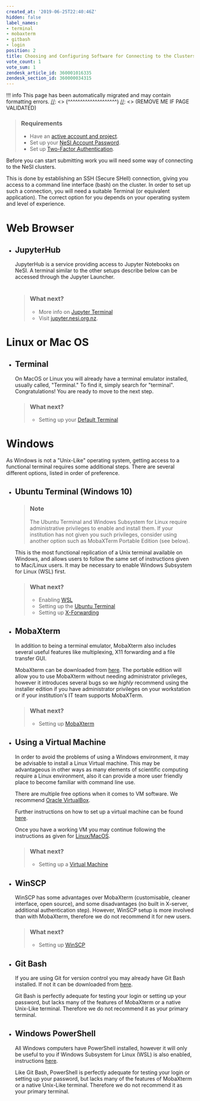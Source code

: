 ```yaml
---
created_at: '2019-06-25T22:40:46Z'
hidden: false
label_names:
- terminal
- mobaxterm
- gitbash
- login
position: 2
title: Choosing and Configuring Software for Connecting to the Clusters
vote_count: 1
vote_sum: 1
zendesk_article_id: 360001016335
zendesk_section_id: 360000034315
---
```




[//]: <> (REMOVE ME IF PAGE VALIDATED)
[//]: <> (vvvvvvvvvvvvvvvvvvvv)
!!! info
    This page has been automatically migrated and may contain formatting errors.
[//]: <> (^^^^^^^^^^^^^^^^^^^^)
[//]: <> (REMOVE ME IF PAGE VALIDATED)

<blockquote class="blockquote-prereq">
<h3 id="prerequisites">Requirements</h3>
<ul>
<li>Have an <a href="https://support.nesi.org.nz/hc/en-gb/sections/360000196195-Accounts-Projects" target="_self">active account and project</a>.</li>
<li>Set up your <a href="https://support.nesi.org.nz/hc/en-gb/articles/360000335995" target="_blank" rel="noopener">NeSI Account Password</a>.</li>
<li>Set up <a href="https://support.nesi.org.nz/hc/en-gb/articles/360000203075" target="_self">Two-Factor Authentication</a>.</li>
</ul>
</blockquote>
<p>Before you can start submitting work you will need some way of connecting to the NeSI clusters.</p>
<p>This is done by establishing an SSH (Secure SHell) connection, giving you access to a command line interface (bash) on the cluster. In order to set up such a connection, you will need a suitable Terminal (or equivalent application). The correct option for you depends on your operating system and level of experience.</p>
<h1 id="h_c1bbd761-1133-499b-a61a-57b9c4320a1a">Web Browser</h1>
<ul class="list-unstyled">
<li>
<h2>JupyterHub</h2>
<p>JupyterHub is a service providing access to Jupyter Notebooks on NeSI. A terminal similar to the other setups describe below can be accessed through the Jupyter Launcher.<br><br></p>
<blockquote class="blockquote-postreq">
<h3 id="prerequisites">What next?</h3>
<ul>
<li>More info on <a href="https://support.nesi.org.nz/hc/en-gb/articles/360001555615#jupyter-term" target="_self">Jupyter Terminal</a>
</li>
<li>Visit <a href="https://jupyter.nesi.org.nz/hub/" target="_self">jupyter.nesi.org.nz</a>.</li>
</ul>
</blockquote>
</li>
</ul>
<h1 id="h_c1bbd761-1133-499b-a61a-57b9c4320a1a">Linux or Mac OS</h1>
<ul class="list-unstyled">
<li>
<h2>Terminal</h2>
<p>On MacOS or Linux you will already have a terminal emulator installed, usually called, "Terminal." To find it, simply search for "terminal".<br>Congratulations! You are ready to move to the next step.</p>
<blockquote class="blockquote-postreq">
<h3 id="prerequisites">What next?</h3>
<ul>
<li>Setting up your <a href="https://support.nesi.org.nz/hc/en-gb/articles/360000625535" target="_self">Default Terminal</a>
</li>
</ul>
</blockquote>
</li>
</ul>
<h1>Windows</h1>
<p>As Windows is not a "Unix-Like" operating system, getting access to a functional terminal requires some additional steps. There are several different options, listed in order of preference.</p>
<ul class="list-unstyled">
<li>
<h2>Ubuntu Terminal (Windows 10)</h2>
<blockquote class="blockquote-tip">
<h3 id="wsl-admin-tip">Note</h3>
<p>The Ubuntu Terminal and Windows Subsystem for Linux require administrative privileges to enable and install them. If your institution has not given you such privileges, consider using another option such as MobaXTerm Portable Edition (see below).</p>
</blockquote>
<p>This is the most functional replication of a Unix terminal available on Windows, and allows users to follow the same set of instructions given to Mac/Linux users. It may be necessary to enable Windows Subsystem for Linux (WSL) first.</p>
<blockquote class="blockquote-postreq">
<h3 id="prerequisites">What next?</h3>
<ul>
<li>Enabling <a href="https://support.nesi.org.nz/hc/en-gb/articles/360001075575" target="_self">WSL</a>
</li>
<li>Setting up the <a href="https://support.nesi.org.nz/hc/en-gb/articles/360001050575" target="_self">Ubuntu Terminal</a>
</li>
<li>Setting up <a href="https://support.nesi.org.nz/hc/en-gb/articles/4407442866703" target="_self">X-Forwarding</a>
</li>
</ul>
</blockquote>
</li>
<li>
<h2>MobaXterm</h2>
<p>In addition to being a terminal emulator, MobaXterm also includes several useful features like multiplexing, X11 forwarding and a file transfer GUI.</p>
<p>MobaXterm can be downloaded from <a href="https://mobaxterm.mobatek.net/download-home-edition.html" target="_self">here</a>. The portable edition will allow you to use MobaXterm without needing administrator privileges, however it introduces several bugs so we <em>highly</em> recommend using the installer edition if you have administrator privileges on your workstation or if your institution's IT team supports MobaXTerm.</p>
<blockquote class="blockquote-postreq">
<h3 id="prerequisites">What next?</h3>
<ul>
<li>Setting up <a href="https://support.nesi.org.nz/hc/en-gb/articles/360000624696" target="_self">MobaXterm</a>
</li>
</ul>
</blockquote>
</li>
<li>
<h2>Using a Virtual Machine</h2>
<p>In order to avoid the problems of using a Windows environment, it may be advisable to install a Linux Virtual machine. This may be advantageous in other ways as many elements of scientific computing require a Linux environment, also it can provide a more user friendly place to become familiar with command line use.</p>
<p>There are multiple free options when it comes to VM software. We recommend <a href="https://www.virtualbox.org/wiki/Downloads" target="_self">Oracle VirtualBox</a>.</p>
<p>Further instructions on how to set up a virtual machine can be found <a href="https://blog.storagecraft.com/the-dead-simple-guide-to-installing-a-linux-virtual-machine-on-windows/" target="_self">here</a>.</p>
<p>Once you have a working VM you may continue following the instructions as given for <a href="#h_c1bbd761-1133-499b-a61a-57b9c4320a1a" target="_self">Linux/MacOS</a>.</p>
<blockquote class="blockquote-postreq">
<h3 id="prerequisites">What next?</h3>
<ul>
<li>Setting up a <a href="https://blog.storagecraft.com/the-dead-simple-guide-to-installing-a-linux-virtual-machine-on-windows/" target="_self">Virtual Machine</a>
</li>
</ul>
</blockquote>
</li>
<li>
<h2>WinSCP</h2>
<p>WinSCP has some advantages over MobaXterm (customisable, cleaner interface, open source), and some disadvantages (no built in X-server, additional authentication step). However, WinSCP setup is more involved than with MobaXterm, therefore we do not recommend it for new users.</p>
<blockquote class="blockquote-postreq">
<h3 id="prerequisites">What next?</h3>
<ul>
<li>Setting up <a href="https://support.nesi.org.nz/hc/en-gb/articles/360000584256" target="_self">WinSCP</a>
</li>
</ul>
</blockquote>
</li>
<li>
<h2>Git Bash</h2>
<p>If you are using Git for version control you may already have Git Bash installed. If not it can be downloaded from <a href="https://git-scm.com/downloads" target="_self">here</a>.</p>
<p>Git Bash is perfectly adequate for testing your login or setting up your password, but lacks many of the features of MobaXterm or a native Unix-Like terminal. Therefore we do not recommend it as your primary terminal.</p>
</li>
<li>
<h2>Windows PowerShell</h2>
<p>All Windows computers have PowerShell installed, however it will only be useful to you if Windows Subsystem for Linux (WSL) is also enabled, instructions <a href="https://support.nesi.org.nz/hc/en-gb/articles/360001075575" target="_self">here</a>.</p>
<p>Like Git Bash, PowerShell is perfectly adequate for testing your login or setting up your password, but lacks many of the features of MobaXterm or a native Unix-Like terminal. Therefore we do not recommend it as your primary terminal.</p>
</li>
</ul>